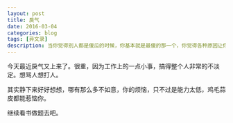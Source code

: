 ```yaml
---
layout: post
title: 戾气
date: 2016-03-04
categories: blog
tags: [异文录]
description: 当你觉得别人都是傻瓜的时候，你基本就是最傻的那一个，你觉得各种原因让你失败，但归根结底最大的原因是你自己。
---
```



今天最近戾气又上来了。很重，因为工作上的一点小事，搞得整个人非常的不淡定。想骂人想打人。

其实静下来好好想想，哪有那么多不如意，你的烦恼，只不过是能力太低，鸡毛蒜皮都能惹恼你。

继续看书做题去吧。
